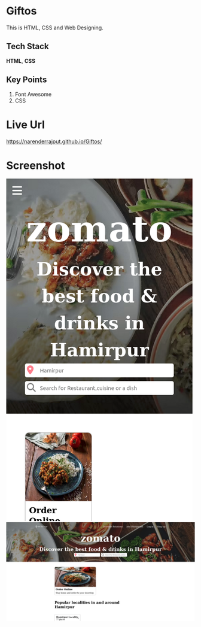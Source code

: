 # Giftos
This is HTML, CSS and Web Designing. 

## Tech Stack

**HTML**, **CSS**

## Key Points
1. Font Awesome
2. CSS


# Live Url
https://narenderrajput.github.io/Giftos/


# Screenshot

![Screenshot](./screenshot1.png)
![Screenshot](./screenshot2.png)
